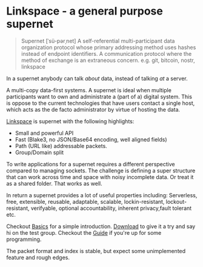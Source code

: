 # Linkspace - a general purpose supernet

> Supernet  [ˈsü-pərˌnet]
> A self-referential multi-participant data organization protocol whose primary
> addressing method uses hashes instead of endpoint identifiers.
> A communication protocol where the method of exchange is an extraneous concern.
> e.g. git, bitcoin, nostr, linkspace

In a supernet anybody can talk _about_ data, instead of talking _at_ a server.

A multi-copy data-first systems.
A supernet is ideal when multiple participants want to own and administrate a (part of a) digital system.
This is oppose to the current technologies that have users contact a single host,
which acts as the de facto administrator by virtue of hosting the data.

[Linkspace](https://antonsol919.github.io/linkspace/index.html) is supernet with the following highlights:

- Small and powerful API
- Fast (Blake3, no JSON/Base64 encoding, well aligned fields)
- Path (URL like) addressable packets.
- Group/Domain split

To write applications for a supernet requires a different perspective compared to managing sockets.
The challenge is defining a super structure that can work across time and space with noisy incomplete data.
Or treat it as a shared folder. That works as well.

In return a supernet provides a lot of useful properties including:
Serverless, free, extensible, reusable, adaptable, scalable, lockin-resistant, lockout-resistant, verifyable, optional accountability, inherent privacy,fault tolerant etc.

Checkout [Basics](https://antonsol919.github.io/linkspace/basics.html) for a simple introduction.
[Download](https://antonsol919.github.io/linkspace/download.html) to give it a try and say hi on the test group.
Checkout the [Guide](https://antonsol919.github.io/linkspace/docs/guide/index.html) if you're up for some programming.

The packet format and index is stable, but expect some unimplemented feature and rough edges.
